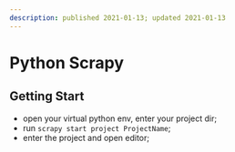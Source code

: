```yaml
---
description: published 2021-01-13; updated 2021-01-13
---
```


# Python Scrapy

## Getting Start

- open  your virtual python env, enter your project dir;
- run `scrapy start project ProjectName`;
- enter the project and open editor;

